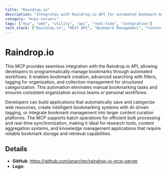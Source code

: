 ```yaml
---
title: "Raindrop.io"
description: "Integrates with Raindrop.io API for automated bookmark management, enabling creation, searching, tagging, and collection organization."
category: "mcps-servers"
tags: ["mcp", "web", "utility", "api", "real-time", "integration"]
tech_stack: ["Raindrop.io", "REST API", "Bookmark Management", "Content Curation", "Web Resources"]
---
```


# Raindrop.io

This MCP provides seamless integration with the Raindrop.io API, allowing developers to programmatically manage bookmarks through automated workflows. It enables bookmark creation, advanced searching with filters, tagging for organization, and collection management for structured categorization. This automation eliminates manual bookmarking tasks and ensures consistent organization across teams or personal workflows.

Developers can build applications that automatically save and categorize web resources, create intelligent bookmarking systems with AI-driven tagging, or integrate bookmark management into larger content curation platforms. The MCP supports batch operations for efficient bulk processing and real-time synchronization, making it ideal for research tools, content aggregation systems, and knowledge management applications that require reliable bookmark storage and retrieval capabilities.

## Details

- **GitHub**: https://github.com/anarcher/raindrop-io-mcp-server
- **Logo**: 
